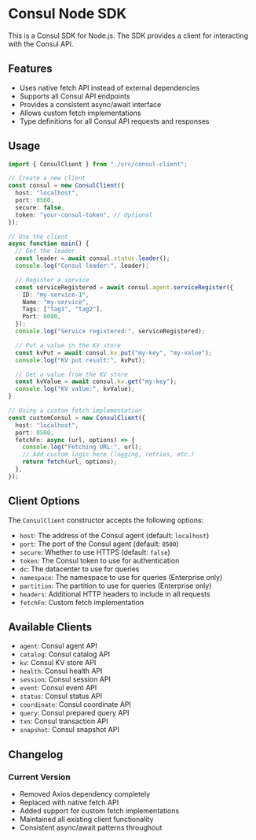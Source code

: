 # Consul Node SDK

This is a Consul SDK for Node.js. The SDK provides a client for interacting with the Consul API.

## Features

- Uses native fetch API instead of external dependencies
- Supports all Consul API endpoints
- Provides a consistent async/await interface
- Allows custom fetch implementations
- Type definitions for all Consul API requests and responses

## Usage

```typescript
import { ConsulClient } from "./src/consul-client";

// Create a new client
const consul = new ConsulClient({
  host: "localhost",
  port: 8500,
  secure: false,
  token: "your-consul-token", // Optional
});

// Use the client
async function main() {
  // Get the leader
  const leader = await consul.status.leader();
  console.log("Consul leader:", leader);

  // Register a service
  const serviceRegistered = await consul.agent.serviceRegister({
    ID: "my-service-1",
    Name: "my-service",
    Tags: ["tag1", "tag2"],
    Port: 8080,
  });
  console.log("Service registered:", serviceRegistered);

  // Put a value in the KV store
  const kvPut = await consul.kv.put("my-key", "my-value");
  console.log("KV put result:", kvPut);

  // Get a value from the KV store
  const kvValue = await consul.kv.get("my-key");
  console.log("KV value:", kvValue);
}

// Using a custom fetch implementation
const customConsul = new ConsulClient({
  host: "localhost",
  port: 8500,
  fetchFn: async (url, options) => {
    console.log("Fetching URL:", url);
    // Add custom logic here (logging, retries, etc.)
    return fetch(url, options);
  },
});
```

## Client Options

The `ConsulClient` constructor accepts the following options:

- `host`: The address of the Consul agent (default: `localhost`)
- `port`: The port of the Consul agent (default: `8500`)
- `secure`: Whether to use HTTPS (default: `false`)
- `token`: The Consul token to use for authentication
- `dc`: The datacenter to use for queries
- `namespace`: The namespace to use for queries (Enterprise only)
- `partition`: The partition to use for queries (Enterprise only)
- `headers`: Additional HTTP headers to include in all requests
- `fetchFn`: Custom fetch implementation

## Available Clients

- `agent`: Consul agent API
- `catalog`: Consul catalog API
- `kv`: Consul KV store API
- `health`: Consul health API
- `session`: Consul session API
- `event`: Consul event API
- `status`: Consul status API
- `coordinate`: Consul coordinate API
- `query`: Consul prepared query API
- `txn`: Consul transaction API
- `snapshot`: Consul snapshot API

## Changelog

### Current Version

- Removed Axios dependency completely
- Replaced with native fetch API
- Added support for custom fetch implementations
- Maintained all existing client functionality
- Consistent async/await patterns throughout

